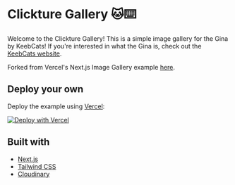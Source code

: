 # Clickture Gallery 🐱⌨️

Welcome to the Clickture Gallery! This is a simple image gallery for the Gina by KeebCats! If you're interested in what the Gina is, check out the [KeebCats website](https://keebcats.co.uk/).

Forked from Vercel's Next.js Image Gallery example [here](https://github.com/vercel/next.js/tree/canary/examples/with-cloudinary).

## Deploy your own

Deploy the example using [Vercel](https://vercel.com?utm_source=github&utm_medium=keebcats&utm_campaign=keebcats-loves-vercel):

[![Deploy with Vercel](https://vercel.com/button)](https://vercel.com/new/git/external?repository-url=https://github.com/vercel/next.js/tree/canary/examples/with-cloudinary&project-name=nextjs-image-gallery&repository-name=with-cloudinary&env=NEXT_PUBLIC_CLOUDINARY_CLOUD_NAME,CLOUDINARY_API_KEY,CLOUDINARY_API_SECRET,CLOUDINARY_FOLDER&envDescription=API%20Keys%20from%20Cloudinary%20needed%20to%20run%20this%20application.)

## Built with

- [Next.js](https://nextjs.org/)
- [Tailwind CSS](https://tailwindcss.com/)
- [Cloudinary](https://cloudinary.com/documentation/transformation_reference/)
